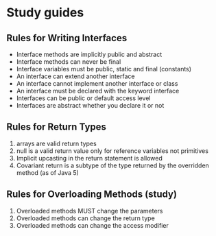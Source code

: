 # Study guides

## Rules for Writing Interfaces
- Interface methods are implicitly public and abstract
- Interface methods can never be final
- Interface variables must be public, static and final (constants)
- An interface can extend another interface
- An interface cannot implement another interface or class
- An interface must be declared with the keyword interface
- Interfaces can be public or default access level
- Interfaces are abstract whether you declare it or not

## Rules for Return Types
1. arrays are valid return types
2. null is a valid return value only for reference variables not primitives
3. Implicit upcasting in the return statement is allowed
4. Covariant return is a subtype of the type returned by the overridden method (as of Java 5)

## Rules for Overloading Methods (study)
1. Overloaded methods MUST change the parameters
2. Overloaded methods can change the return type
3. Overloaded methods can change the access modifier
